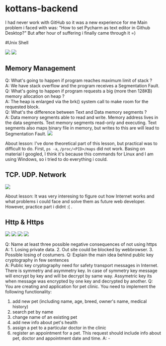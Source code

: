 # kottans-backend
 I had never work with GitHub so it was a new experience for me
 Main problem i faced with was: "How to set Pycharm as text editor in Github Desktop?"
 But after hour of suffering i finally came through it =)

#Unix Shell

<img src="https://camo.githubusercontent.com/d15521ce009a66b0edf648bc51b0c7795da56b4d/68747470733a2f2f73756e392d32312e757365726170692e636f6d2f633835303532382f763835303532383331382f3162383832382f4337762d567a526753754d2e6a7067">
<img src="https://sun9-54.userapi.com/c850728/v850728320/1de760/ubtl884FJ-0.jpg">

## Memory Management

Q: What's going to happen if program reaches maximum limit of stack ?  
A: We have stack overflow and the program receives a Segmentation Fault.  
Q: What's going to happen if program requests a big (more then 128KB) memory allocation on heap ?  
A: The heap is enlarged via the brk() system call to make room for the requested block.  
Q: What's the difference between Text and Data memory segments ?  
A: Data memory segments able to read and write.
Memory address lives in the data segments.
Text memory segments read-only and executing.
Text segments also maps binary file in memory, but writes to this are will lead to Segmentation Fault.
<img src="https://sun9-60.userapi.com/c854028/v854028086/1210d8/xay7XqUytB4.jpg">

About lesson: I've done theoretical part of this lesson, but practical was to difficult to do.
First, `ps -a`, `/proc/<PID>/maps` did not work. Basing on material I googled,
I think it's because this commands for Linux and I am using Windows, so i tried to do everything i could.

## TCP. UDP. Network

<img src="https://sun9-46.userapi.com/c850736/v850736931/1ee3d7/jafrIbE_Be4.jpg">

About lesson: It was very interesing to figure out how Internet works and what problems i could face and solve them as future web developer. However, practice part i didnt :( .

## Http & Https
<img src="https://sun9-34.userapi.com/c850732/v850732340/1eac21/-jNBiT-cHjk.jpg">
<img src="https://sun9-38.userapi.com/c855636/v855636175/129108/JJCB2RXO5O4.jpg">
<img src="https://sun9-62.userapi.com/c855636/v855636175/129111/waIGbNdC3x0.jpg">
<img src="https://sun9-21.userapi.com/c851132/v851132292/1dfc14/_AlQM_0YgKo.jpg">

Q: Name at least three possible negative consequences of not using https  
A: 1. Losing private data.
   2. Out site could be blocked by webbrowser.
   3. Possible losing of costumers.
Q: Explain the main idea behind public key cryptography in few sentences  
A: Public key cryptography need for safety transport messages in Internet. There is symmetry and asymmetry key. In case of symmetry key message will encrypt by key and will be decrypt by same way. Assymetric key its when message was encrypted by one key and decrypted by another. 
Q: You are creating and application for pet clinic. You need to implement the following functionality:
 1. add new pet (including name, age, breed, owner's name, medical history)
 2. search pet by name
 3. change name of an existing pet
 4. add new info about pet's health
 5. assign a pet to a particular doctor in the clinic
 6. register an appointment for a pet. This request should include info about pet, doctor and appointment date and time.
A: -

